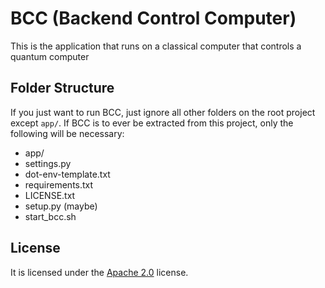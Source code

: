 # BCC (Backend Control Computer)

This is the application that runs on a classical computer that controls a quantum computer

## Folder Structure

If you just want to run BCC, just ignore all other folders on the root project except `app/`.
If BCC is to ever be extracted from this project, only the following will be necessary:

- app/
- settings.py
- dot-env-template.txt
- requirements.txt
- LICENSE.txt
- setup.py (maybe)
- start_bcc.sh

## License

It is licensed under the [Apache 2.0](../LICENSE.txt) license.